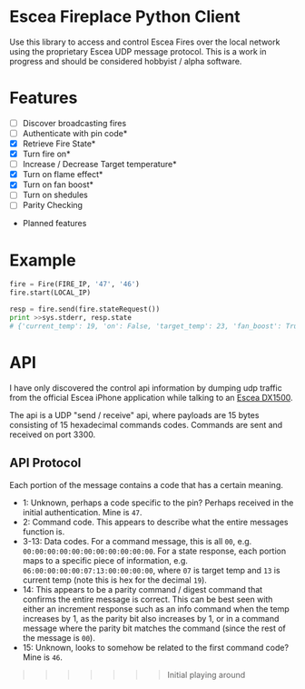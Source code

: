 # Escea Fireplace Python Client

Use this library to access and control Escea Fires over the local network using the proprietary Escea UDP message protocol. This is a work in progress and should be considered hobbyist / alpha software.

# Features

- [ ] Discover broadcasting fires
- [ ] Authenticate with pin code*
- [x] Retrieve Fire State*
- [x] Turn fire on*
- [ ] Increase / Decrease Target temperature*
- [x] Turn on flame effect*
- [x] Turn on fan boost*
- [ ] Turn on shedules
- [ ] Parity Checking

* Planned features

# Example

```py
fire = Fire(FIRE_IP, '47', '46')
fire.start(LOCAL_IP)

resp = fire.send(fire.stateRequest())
print >>sys.stderr, resp.state
# {'current_temp': 19, 'on': False, 'target_temp': 23, 'fan_boost': True, 'flame_effect': True}
  ```

# API

I have only discovered the control api information by dumping udp traffic from the official Escea iPhone application while talking to an [Escea DX1500](http://www.escea.com/nz/fireplaces/indoor-fireplaces/dx-series/dx1500/).

The api is a UDP "send / receive" api, where payloads are 15 bytes consisting of 15 hexadecimal commands codes. Commands are sent and received on port 3300.

## API Protocol

Each portion of the message contains a code that has a certain meaning.

* 1: Unknown, perhaps a code specific to the pin? Perhaps received in the initial authentication. Mine is `47`.
* 2: Command code. This appears to describe what the entire messages function is.
* 3-13: Data codes. For a command message, this is all `00`, e.g. `00:00:00:00:00:00:00:00:00:00:00`. For a state response, each portion maps to a specific piece of information, e.g. `06:00:00:00:00:07:13:00:00:00:00`, where `07` is target temp and `13` is current temp (note this is hex for the decimal `19`).
* 14: This appears to be a parity command / digest command that confirms the entire message is correct. This can be best seen with either an increment response such as an info command when the temp increases by 1, as the parity bit also increases by 1, or in a command message where the parity bit matches the command (since the rest of the message is `00`).
* 15: Unknown, looks to somehow be related to the first command code? Mine is `46`.
>>>>>>> Initial playing around
